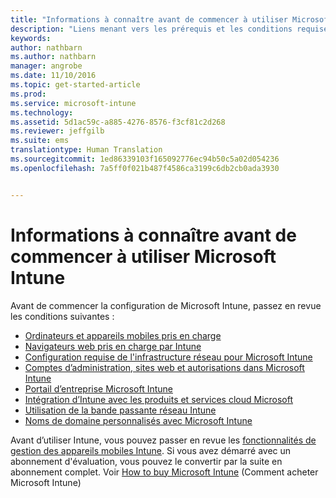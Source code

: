 ```yaml
---
title: "Informations à connaître avant de commencer à utiliser Microsoft Intune | Microsoft Intune"
description: "Liens menant vers les prérequis et les conditions requises pour utiliser Intune"
keywords: 
author: nathbarn
ms.author: nathbarn
manager: angrobe
ms.date: 11/10/2016
ms.topic: get-started-article
ms.prod: 
ms.service: microsoft-intune
ms.technology: 
ms.assetid: 5d1ac59c-a885-4276-8576-f3cf81c2d268
ms.reviewer: jeffgilb
ms.suite: ems
translationtype: Human Translation
ms.sourcegitcommit: 1ed86339103f165092776ec94b50c5a02d054236
ms.openlocfilehash: 7a5ff0f021b487f4586ca3199c6db2cb0ada3930


---
```


# <a name="what-to-know-before-you-start-microsoft-intune"></a>Informations à connaître avant de commencer à utiliser Microsoft Intune

Avant de commencer la configuration de Microsoft Intune, passez en revue les conditions suivantes :

- [Ordinateurs et appareils mobiles pris en charge](supported-mobile-devices-and-computers.md)
- [Navigateurs web pris en charge par Intune](supported-web-browsers.md)
- [Configuration requise de l'infrastructure réseau pour Microsoft Intune](network-infrastructure-requirements-for-microsoft-intune.md)
- [Comptes d’administration, sites web et autorisations dans Microsoft Intune](administrative-accounts-websites-perms.md)
- [Portail d’entreprise Microsoft Intune](microsoft-intune-company-portal.md)
- [Intégration d’Intune avec les produits et services cloud Microsoft](integration-with-cloud-services.md)
- [Utilisation de la bande passante réseau Intune](network-bandwidth-use.md)
- [Noms de domaine personnalisés avec Microsoft Intune](domain-names-for-microsoft-intune.md)


Avant d’utiliser Intune, vous pouvez passer en revue les [fonctionnalités de gestion des appareils mobiles Intune](/intune/get-started/mobile-device-management-capabilities-in-microsoft-intune). Si vous avez démarré avec un abonnement d'évaluation, vous pouvez le convertir par la suite en abonnement complet. Voir [How to buy Microsoft Intune](http://www.microsoft.com/en-us/server-cloud/products/microsoft-intune/Purchasing.aspx) (Comment acheter Microsoft Intune)



<!--HONumber=Nov16_HO2-->



